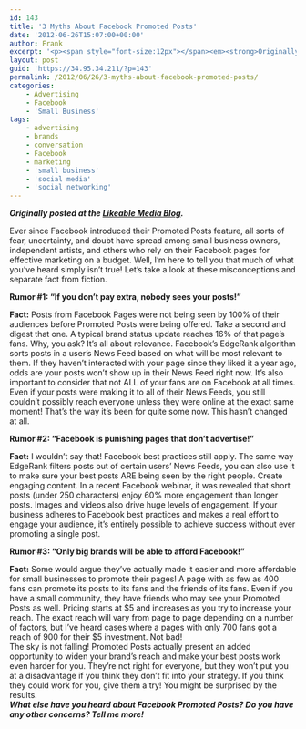 ```yaml
---
id: 143
title: '3 Myths About Facebook Promoted Posts'
date: '2012-06-26T15:07:00+00:00'
author: Frank
excerpt: '<p><span style="font-size:12px"></span><em><strong>Originally posted at the&nbsp;<a href="http://www.likeable.com/blog/2012/06/3-myths-about-facebook-promoted-posts/">Likeable Media Blog</a>.</strong></em></p><p>Ever since Facebook introduced their Promoted Posts feature, all sorts of fear, uncertainty, and doubt have spread among small business owners, independent artists, and others who rely on their Facebook pages for effective marketing on a budget. Well, I’m here to tell you that much of what you’ve heard simply isn’t true! Let’s take a look at these misconceptions and separate fact from fiction.</p>'
layout: post
guid: 'https://34.95.34.211/?p=143'
permalink: /2012/06/26/3-myths-about-facebook-promoted-posts/
categories:
    - Advertising
    - Facebook
    - 'Small Business'
tags:
    - advertising
    - brands
    - conversation
    - Facebook
    - marketing
    - 'small business'
    - 'social media'
    - 'social networking'
---
```


***Originally posted at the [Likeable Media Blog](http://www.likeable.com/2011/12/whats-the-deal-with-newtwitter/).***

Ever since Facebook introduced their Promoted Posts feature, all sorts of fear, uncertainty, and doubt have spread among small business owners, independent artists, and others who rely on their Facebook pages for effective marketing on a budget. Well, I’m here to tell you that much of what you’ve heard simply isn’t true! Let’s take a look at these misconceptions and separate fact from fiction.

**Rumor #1: “If you don’t pay extra, nobody sees your posts!”**

**Fact:** Posts from Facebook Pages were not being seen by 100% of their audiences before Promoted Posts were being offered. Take a second and digest that one. A typical brand status update reaches 16% of that page’s fans. Why, you ask? It’s all about relevance. Facebook’s EdgeRank algorithm sorts posts in a user’s News Feed based on what will be most relevant to them. If they haven’t interacted with your page since they liked it a year ago, odds are your posts won’t show up in their News Feed right now. It’s also important to consider that not ALL of your fans are on Facebook at all times. Even if your posts were making it to all of their News Feeds, you still couldn’t possibly reach everyone unless they were online at the exact same moment! That’s the way it’s been for quite some now. This hasn’t changed at all.

**Rumor #2: “Facebook is punishing pages that don’t advertise!”**

**Fact:** I wouldn’t say that! Facebook best practices still apply. The same way EdgeRank filters posts out of certain users’ News Feeds, you can also use it to make sure your best posts ARE being seen by the right people. Create engaging content. In a recent Facebook webinar, it was revealed that short posts (under 250 characters) enjoy 60% more engagement than longer posts. Images and videos also drive huge levels of engagement. If your business adheres to Facebook best practices and makes a real effort to engage your audience, it’s entirely possible to achieve success without ever promoting a single post.

**Rumor #3: “Only big brands will be able to afford Facebook!”**

**Fact:** Some would argue they’ve actually made it easier and more affordable for small businesses to promote their pages! A page with as few as 400 fans can promote its posts to its fans and the friends of its fans. Even if you have a small community, they have friends who may see your Promoted Posts as well. Pricing starts at $5 and increases as you try to increase your reach. The exact reach will vary from page to page depending on a number of factors, but I’ve heard cases where a pages with only 700 fans got a reach of 900 for their $5 investment. Not bad!  
The sky is not falling! Promoted Posts actually present an added opportunity to widen your brand’s reach and make your best posts work even harder for you. They’re not right for everyone, but they won’t put you at a disadvantage if you think they don’t fit into your strategy. If you think they could work for you, give them a try! You might be surprised by the results.  
***What else have you heard about Facebook Promoted Posts? Do you have any other concerns? Tell me more!***